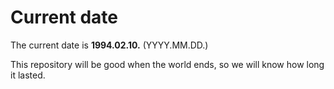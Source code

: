 # Current date

The current date is **1994.02.10.** (YYYY.MM.DD.)

This repository will be good when the world ends, so we will know how long it lasted.